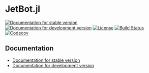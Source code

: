 # JetBot.jl

[![Documentation for stable version](https://img.shields.io/badge/docs-stable-blue.svg)](https://oschulz.github.io/JetBot.jl/stable)
[![Documentation for development version](https://img.shields.io/badge/docs-dev-blue.svg)](https://oschulz.github.io/JetBot.jl/dev)
[![License](http://img.shields.io/badge/license-MIT-brightgreen.svg?style=flat)](LICENSE.md)
[![Build Status](https://github.com/oschulz/JetBot.jl/workflows/CI/badge.svg?branch=main)](https://github.com/oschulz/JetBot.jl/actions?query=workflow%3ACI)
[![Codecov](https://codecov.io/gh/oschulz/JetBot.jl/branch/main/graph/badge.svg)](https://codecov.io/gh/oschulz/JetBot.jl)


## Documentation

* [Documentation for stable version](https://oschulz.github.io/JetBot.jl/stable)
* [Documentation for development version](https://oschulz.github.io/JetBot.jl/dev)
